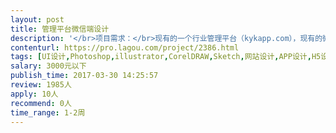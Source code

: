 ```yaml
---                
layout: post       
title: 管理平台微信端设计           
description: '</br>项目需求：</br>现有的一个行业管理平台（kykapp.com），现有的微信端的页面，大概页面20页，预算2000元，界面老套，古板，不时尚。</br>打算重新做一下界面设计。</br>要求简洁、清新，有时代气息，模块化展示。</br>'     
contenturl: https://pro.lagou.com/project/2386.html      
tags: [UI设计,Photoshop,illustrator,CorelDRAW,Sketch,网站设计,APP设计,H5设计,Logo设计,图标设计]            
salary: 3000元以下          
publish_time: 2017-03-30 14:25:57         
review: 1985人                   
apply: 10人                   
recommend: 0人                   
time_range: 1-2周              
---                 
```

